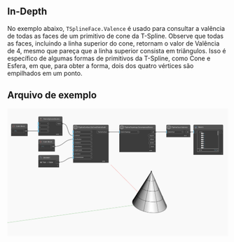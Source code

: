 ## In-Depth
No exemplo abaixo, `TSplineFace.Valence` é usado para consultar a valência de todas as faces de um primitivo de cone da T-Spline. Observe que todas as faces, incluindo a linha superior do cone, retornam o valor de Valência de 4, mesmo que pareça que a linha superior consista em triângulos. Isso é específico de algumas formas de primitivos da T-Spline, como Cone e Esfera, em que, para obter a forma, dois dos quatro vértices são empilhados em um ponto.

## Arquivo de exemplo

![Example](./Autodesk.DesignScript.Geometry.TSpline.TSplineFace.Valence_img.jpg)
